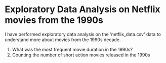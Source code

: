 # Exploratory Data Analysis on Netflix movies from the 1990s

I have performed exploratory data analysis on the 'netflix_data.csv' data to understand more about movies from the 1990s decade. 

1. What was the most frequent movie duration in the 1990s?
2. Counting the number of short action movies released in the 1990s
